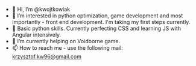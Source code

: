 - 👋 Hi, I’m @kwojtkowiak
- 👀 I’m interested in python optimization, game development and most importantly - front end development. I'm taking my first steps currently.
- 🌱 Basic python skills. Currently perfecting CSS and learning JS with Angular intensively.
- 💞️ I’m currently helping on Voidborne game.
- 📫 How to reach me - use the following mail: krzysztof.kw96@gmail.com

<!---
kwojtkowiak/kwojtkowiak is a ✨ special ✨ repository because its `README.md` (this file) appears on your GitHub profile.
You can click the Preview link to take a look at your changes.
--->
